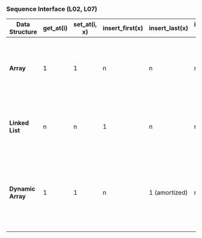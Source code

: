 ### Sequence Interface (L02, L07)

| Data Structure  | get_at(i) | set_at(i, x) | insert_first(x) | insert_last(x) | insert_at(i, x) | delete_first() | delete_last() | delete_at(i) | Real-Life Example                         | Why Use It                                                                                   |
|-----------------|-----------|---------------|------------------|----------------|------------------|----------------|----------------|----------------|-------------------------------------------|----------------------------------------------------------------------------------------------|
| **Array**       | 1         | 1             | n                | n              | n                | n              | n              | n              | Game board (e.g., chess, sudoku)          | Use when the **size is fixed** and **fast access** is needed; memory layout is predictable.  |
| **Linked List** | n         | n             | 1                | n              | n                | 1              | n              | n              | Undo/Redo buffer, browser history         | Use when **frequent insert/delete at front or middle**; don’t need fast indexing.            |
| **Dynamic Array**| 1        | 1             | n                | 1 (amortized)  | n                | n              | 1 (amortized)  | n              | Search history, dynamic lists in apps     | Use when **list size changes often**; fast average-case appends, auto-resizing saves effort. |